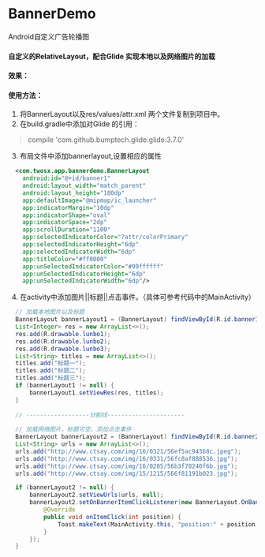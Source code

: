 # BannerDemo
Android自定义广告轮播图

#### 自定义的RelativeLayout，配合Glide 实现本地以及网络图片的加载

#### 效果：


#### 使用方法：

1. 将BannerLayout以及res/values/attr.xml 两个文件复制到项目中。
2. 在build.gradle中添加对Glide 的引用：
> compile 'com.github.bumptech.glide:glide:3.7.0'

3. 布局文件中添加bannerlayout,设置相应的属性
```xml
  <com.twosx.app.bannerdemo.BannerLayout
    android:id="@+id/banner1"
    android:layout_width="match_parent"
    android:layout_height="180dp"
    app:defaultImage="@mipmap/ic_launcher"
    app:indicatorMargin="10dp"
    app:indicatorShape="oval"
    app:indicatorSpace="2dp"
    app:scrollDuration="1100"
    app:selectedIndicatorColor="?attr/colorPrimary"
    app:selectedIndicatorHeight="6dp"
    app:selectedIndicatorWidth="6dp"
    app:titleColor="#ff0000"
    app:unSelectedIndicatorColor="#99ffffff"
    app:unSelectedIndicatorHeight="6dp"
    app:unSelectedIndicatorWidth="6dp"/>
```
  
4. 在activity中添加图片||标题||点击事件。（具体可参考代码中的MainActivity）
```java
  // 加载本地图片以及标题 
  BannerLayout bannerLayout1 = (BannerLayout) findViewById(R.id.banner1);
  List<Integer> res = new ArrayList<>();
  res.add(R.drawable.lunbo1);
  res.add(R.drawable.lunbo2);
  res.add(R.drawable.lunbo3);
  List<String> titles = new ArrayList<>();
  titles.add("标题一");
  titles.add("标题二");
  titles.add("标题三");
  if (bannerLayout1 != null) {
      bannerLayout1.setViewRes(res, titles);
  }
  
  // ------------------分割线----------------------
  
  // 加载网络图片，标题可空，添加点击事件
  BannerLayout bannerLayout2 = (BannerLayout) findViewById(R.id.banner2);
  List<String> urls = new ArrayList<>();
  urls.add("http://www.ctsay.com/img/16/0321/56ef5ac94368c.jpeg");
  urls.add("http://www.ctsay.com/img/16/0331/56fc8af888536.jpg");
  urls.add("http://www.ctsay.com/img/16/0205/56b3f70240f6b.jpg");
  urls.add("http://www.ctsay.com/img/15/1215/566f81191b023.jpg");

  if (bannerLayout2 != null) {
      bannerLayout2.setViewUrls(urls, null);
      bannerLayout2.setOnBannerItemClickListener(new BannerLayout.OnBannerItemClickListener() {
          @Override
          public void onItemClick(int position) {
              Toast.makeText(MainActivity.this, "position:" + position, Toast.LENGTH_SHORT).show();
          }
      });
  }
  
```


